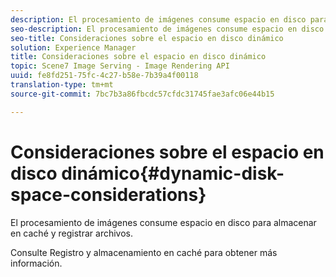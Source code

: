 ```yaml
---
description: El procesamiento de imágenes consume espacio en disco para almacenar en caché y registrar archivos.
seo-description: El procesamiento de imágenes consume espacio en disco para almacenar en caché y registrar archivos.
seo-title: Consideraciones sobre el espacio en disco dinámico
solution: Experience Manager
title: Consideraciones sobre el espacio en disco dinámico
topic: Scene7 Image Serving - Image Rendering API
uuid: fe8fd251-75fc-4c27-b58e-7b39a4f00118
translation-type: tm+mt
source-git-commit: 7bc7b3a86fbcdc57cfdc31745fae3afc06e44b15

---
```



# Consideraciones sobre el espacio en disco dinámico{#dynamic-disk-space-considerations}

El procesamiento de imágenes consume espacio en disco para almacenar en caché y registrar archivos.

Consulte Registro y almacenamiento en caché para obtener más información.
